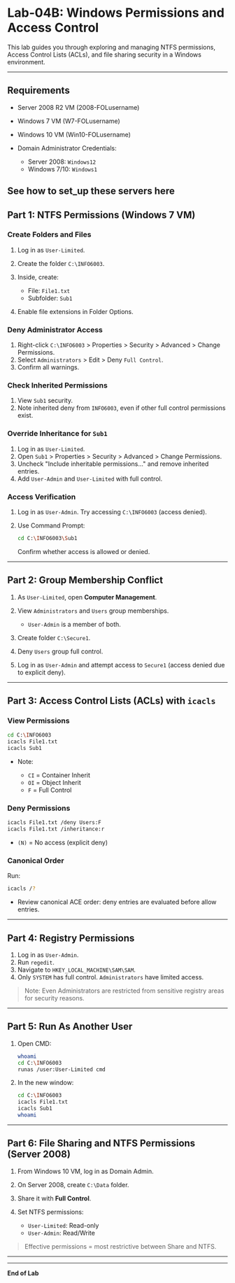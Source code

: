 # Lab-04B: Windows Permissions and Access Control

This lab guides you through exploring and managing NTFS permissions, Access Control Lists (ACLs), and file sharing security in a Windows environment.

---

## Requirements

* Server 2008 R2 VM (2008-FOLusername)
* Windows 7 VM (W7-FOLusername)
* Windows 10 VM (Win10-FOLusername)
* Domain Administrator Credentials:

  * Server 2008: `Windows12`
  * Windows 7/10: `Windows1`

See how to set_up these servers here
---

## Part 1: NTFS Permissions (Windows 7 VM)

### Create Folders and Files

1. Log in as `User-Limited`.
2. Create the folder `C:\INFO6003`.
3. Inside, create:

   * File: `File1.txt`
   * Subfolder: `Sub1`
4. Enable file extensions in Folder Options.

### Deny Administrator Access

1. Right-click `C:\INFO6003` > Properties > Security > Advanced > Change Permissions.
2. Select `Administrators` > Edit > Deny `Full Control`.
3. Confirm all warnings.

### Check Inherited Permissions

1. View `Sub1` security.
2. Note inherited deny from `INFO6003`, even if other full control permissions exist.

### Override Inheritance for `Sub1`

1. Log in as `User-Limited`.
2. Open `Sub1` > Properties > Security > Advanced > Change Permissions.
3. Uncheck "Include inheritable permissions..." and remove inherited entries.
4. Add `User-Admin` and `User-Limited` with full control.

### Access Verification

1. Log in as `User-Admin`. Try accessing `C:\INFO6003` (access denied).
2. Use Command Prompt:

   ```bash
   cd C:\INFO6003\Sub1
   ```

   Confirm whether access is allowed or denied.

---

## Part 2: Group Membership Conflict

1. As `User-Limited`, open **Computer Management**.
2. View `Administrators` and `Users` group memberships.

   * `User-Admin` is a member of both.
3. Create folder `C:\Secure1`.
4. Deny `Users` group full control.
5. Log in as `User-Admin` and attempt access to `Secure1` (access denied due to explicit deny).

---

## Part 3: Access Control Lists (ACLs) with `icacls`

### View Permissions

```bash
cd C:\INFO6003
icacls File1.txt
icacls Sub1
```

* Note:

  * `CI` = Container Inherit
  * `OI` = Object Inherit
  * `F` = Full Control

### Deny Permissions

```bash
icacls File1.txt /deny Users:F
icacls File1.txt /inheritance:r
```

* `(N)` = No access (explicit deny)

### Canonical Order

Run:

```bash
icacls /?
```

* Review canonical ACE order: deny entries are evaluated before allow entries.

---

## Part 4: Registry Permissions

1. Log in as `User-Admin`.
2. Run `regedit`.
3. Navigate to `HKEY_LOCAL_MACHINE\SAM\SAM`.
4. Only `SYSTEM` has full control. `Administrators` have limited access.

> Note: Even Administrators are restricted from sensitive registry areas for security reasons.

---

## Part 5: Run As Another User

1. Open CMD:

   ```bash
   whoami
   cd C:\INFO6003
   runas /user:User-Limited cmd
   ```
2. In the new window:

   ```bash
   cd C:\INFO6003
   icacls File1.txt
   icacls Sub1
   whoami
   ```

---

## Part 6: File Sharing and NTFS Permissions (Server 2008)

1. From Windows 10 VM, log in as Domain Admin.
2. On Server 2008, create `C:\Data` folder.
3. Share it with **Full Control**.
4. Set NTFS permissions:

   * `User-Limited`: Read-only
   * `User-Admin`: Read/Write

> Effective permissions = most restrictive between Share and NTFS.

---

---

**End of Lab**
